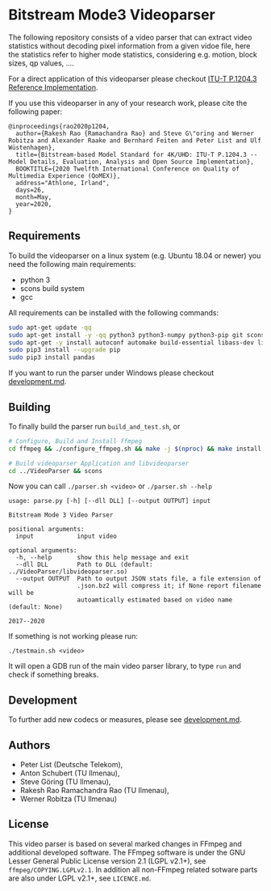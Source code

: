 # Bitstream Mode3 Videoparser
The following repository consists of a video parser that can extract video statistics without decoding pixel information from a given vidoe file, here the statistics refer to higher mode statistics, considering e.g. motion, block sizes, qp values, ....

For a direct application of this videoparser please checkout [ITU-T P.1204.3 Reference Implementation](https://github.com/Telecommunication-Telemedia-Assessment/bitstream_mode3_p1204_3).

If you use this videoparser in any of your research work, please cite the following paper:

```
@inproceedings{rao2020p1204,
  author={Rakesh Rao {Ramachandra Rao} and Steve G\"oring and Werner Robitza and Alexander Raake and Bernhard Feiten and Peter List and Ulf Wüstenhagen},
  title={Bitstream-based Model Standard for 4K/UHD: ITU-T P.1204.3 -- Model Details, Evaluation, Analysis and Open Source Implementation},
  BOOKTITLE={2020 Twelfth International Conference on Quality of Multimedia Experience (QoMEX)},
  address="Athlone, Irland",
  days=26,
  month=May,
  year=2020,
}
```

## Requirements
To build the videoparser on a linux system (e.g. Ubuntu 18.04 or newer) you need the following main requirements:

* python 3
* scons build system
* gcc

All requirements can be installed with the following commands:
```bash
sudo apt-get update -qq
sudo apt-get install -y -qq python3 python3-numpy python3-pip git scons
sudo apt-get -y install autoconf automake build-essential libass-dev libfreetype6-dev libsdl2-dev libtheora-dev libtool libva-dev libvdpau-dev libvorbis-dev libxcb1-dev libxcb-shm0-dev libxcb-xfixes0-dev pkg-config texinfo wget zlib1g-dev yasm
sudo pip3 install --upgrade pip
sudo pip3 install pandas
```


If you want to run the parser under Windows please checkout [development.md](./development.md).

## Building
To finally build the parser run `build_and_test.sh`, or

```bash
# Configure, Build and Install ffmpeg
cd ffmpeg && ./configure_ffmpeg.sh && make -j $(nproc) && make install

# Build videoparser Application and libvideoparser
cd ../VideoParser && scons
```

Now you can call `./parser.sh <video>` or `./parser.sh --help`

```
usage: parse.py [-h] [--dll DLL] [--output OUTPUT] input

Bitstream Mode 3 Video Parser

positional arguments:
  input            input video

optional arguments:
  -h, --help       show this help message and exit
  --dll DLL        Path to DLL (default: ../VideoParser/libvideoparser.so)
  --output OUTPUT  Path to output JSON stats file, a file extension of
                   .json.bz2 will compress it; if None report filename will be
                   autoamtically estimated based on video name (default: None)

2017--2020
```

If something is not working please run:
```
./testmain.sh <video>
```
It will open a GDB run of the main video parser library, to type `run` and check if something breaks.


## Development
To further add new codecs or measures, please see [development.md](./development.md).


## Authors

* Peter List (Deutsche Telekom),
* Anton Schubert (TU Ilmenau),
* Steve Göring (TU Ilmenau),
* Rakesh Rao Ramachandra Rao (TU Ilmenau),
* Werner Robitza (TU Ilmenau)


## License
This video parser is based on several marked changes in FFmpeg and additional developed software.
The FFmpeg software is under the GNU Lesser General Public License version 2.1 (LGPL v2.1+), see `ffmpeg/COPYING.LGPLv2.1`.
In addition all non-FFmpeg related sotware parts are also under LGPL v2.1+, see `LICENCE.md`.

